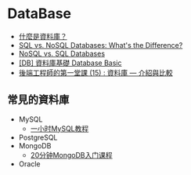 # DataBase

- [什麼是資料庫？](https://www.oracle.com/tw/database/what-is-database/)
- [SQL vs. NoSQL Databases: What's the Difference?](https://www.ibm.com/blog/sql-vs-nosql/)
- [NoSQL vs. SQL Databases](https://www.mongodb.com/nosql-explained/nosql-vs-sql)
- [[DB] 資料庫基礎 Database Basic](https://pjchender.dev/database/database-basic/)
- [後端工程師的第一堂課 (15) : 資料庫 — 介紹與比較](https://medium.com/johnliu-%E7%9A%84%E8%BB%9F%E9%AB%94%E5%B7%A5%E7%A8%8B%E6%80%9D%E7%B6%AD/%E5%BE%8C%E7%AB%AF%E5%B7%A5%E7%A8%8B%E5%B8%AB%E7%9A%84%E7%AC%AC%E4%B8%80%E5%A0%82%E8%AA%B2-15-%E8%B3%87%E6%96%99%E5%BA%AB-%E4%BB%8B%E7%B4%B9%E8%88%87%E6%AF%94%E8%BC%83-b942818e4b15)

## 常見的資料庫
- MySQL
    - [一小时MySQL教程](https://www.youtube.com/watch?v=nZlH5in_660&ab_channel=GeekHour)
- PostgreSQL
- MongoDB
    - [20分钟MongoDB入门课程](https://www.youtube.com/watch?v=3XkHMh91dtQ&ab_channel=GeekHour)
- Oracle